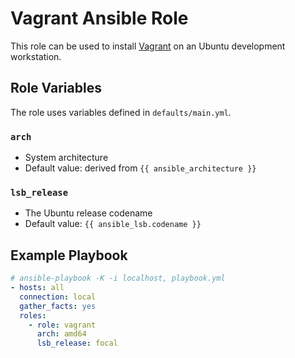 # Vagrant Ansible Role

This role can be used to install [Vagrant](https://www.vagrantup.com/) on an Ubuntu development workstation.

## Role Variables

The role uses variables defined in `defaults/main.yml`.

### `arch`

- System architecture
- Default value: derived from `{{ ansible_architecture }}`

### `lsb_release`

- The Ubuntu release codename
- Default value: `{{ ansible_lsb.codename }}`

## Example Playbook

```yml
# ansible-playbook -K -i localhost, playbook.yml
- hosts: all
  connection: local
  gather_facts: yes
  roles:
    - role: vagrant
      arch: amd64
      lsb_release: focal
```

